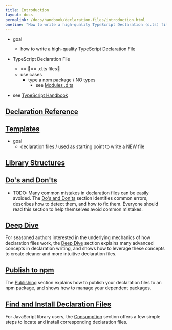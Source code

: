 ```yaml
---
title: Introduction
layout: docs
permalink: /docs/handbook/declaration-files/introduction.html
oneline: "How to write a high-quality TypeScript Declaration (d.ts) file"
---
```


* goal
  * how to write a high-quality TypeScript Declaration File

* TypeScript Declaration File
  * == 👀== .d.ts files👀
  * use cases
    * type a npm package / NO types 
      * see [Modules .d.ts](templates/module.d.ts.md)

* see [TypeScript Handbook](/packages/documentation/copy/en/handbook-v2/Basics)

## [Declaration Reference](By%20Example)

## [Templates](templates)

* goal
  * declaration files / used as starting point to write a NEW file

## [Library Structures](Library%20Structures.md)

## [Do's and Don'ts](Do's%20and%20Don'ts.md)

* TODO:
Many common mistakes in declaration files can be easily avoided.
The [Do's and Don'ts]() section identifies common errors, 
describes how to detect them, 
and how to fix them.
Everyone should read this section to help themselves avoid common mistakes.

## [Deep Dive](/docs/handbook/declaration-files/deep-dive.html)

For seasoned authors interested in the underlying mechanics of how declaration files work, 
the [Deep Dive](/docs/handbook/declaration-files/deep-dive.html) section explains many advanced concepts in declaration writing, 
and shows how to leverage these concepts to create cleaner and more intuitive declaration files.

## [Publish to npm](/docs/handbook/declaration-files/publishing.html)

The [Publishing](/docs/handbook/declaration-files/publishing.html) section explains how to publish your declaration files to an npm package, and shows how to manage your dependent packages.

## [Find and Install Declaration Files](/docs/handbook/declaration-files/consumption.html)

For JavaScript library users, the [Consumption](/docs/handbook/declaration-files/consumption.html) section offers a few simple steps to locate and install corresponding declaration files.
